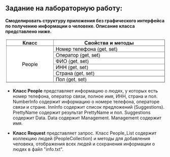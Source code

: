 ## Задание на лабораторную работу:
**Смоделировать структуру приложения без графического интерфейса по получению информации о человеке. Описание класса представлено ниже.**

![описание класса](https://github.com/dmtmlv/-11-1/blob/4aa329141e0752a4db3003358c4e202bda3bdd7c/C%23/LAB3/draw/people.jpg)

- **Класс People** представляет информацию о людях, у которых есть номер телефона, оператор связи, полное имя, ИНН, страна и пол. NumberInfo содержит информацию о номере телефона, операторе связи и стране. InnInfo содержит список предложений (Suggestions). PrettyName содержит результат PrettyName и пол. Suggestions содержит Data. Data содержит Management. Management содержит имя.

- **Класс Request** представляет запрос. Класс People_List содержит коллекцию людей (PeopleCollection) и методы для добавления человека, отображения всех людей и сохранения информации о людях в файл "info.txt".


